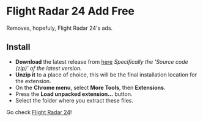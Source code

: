 # Flight Radar 24 Add Free

Removes, hopefuly, Flight Radar 24's ads.

## Install

* __Download__ the latest release from [here](https://github.com/pedro2555/Flight-Radar-24-Add-Free/releases) _Specifically the 'Source code (zip)' of the latest version._
* __Unzip it__ to a place of choice, this will be the final installation location for
the extension.
* On the __Chrome menu__, select __More Tools__, then __Extensions__.
* Press the __Load unpacked extension...__ button.
* Select the folder where you extract these files.

Go check [Flight Radar 24](https://www.flightradar24.com)!
